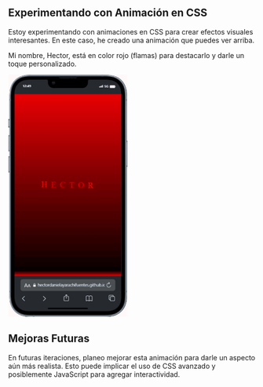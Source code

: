 

## Experimentando con Animación en CSS

Estoy experimentando con animaciones en CSS para crear efectos visuales interesantes. En este caso, he creado una animación que puedes ver arriba.

Mi nombre, Hector, está en color rojo (flamas) para destacarlo y darle un toque personalizado.

![Animación CSS](https://github.com/HectorDanielAyarachiFuentes/hectorflamas/blob/main/Fotos%20Readme/mobile.gif?raw=true)
## Mejoras Futuras

En futuras iteraciones, planeo mejorar esta animación para darle un aspecto aún más realista. Esto puede implicar el uso de CSS avanzado y posiblemente JavaScript para agregar interactividad.
